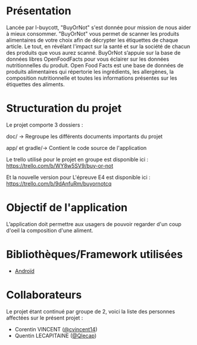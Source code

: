 # Présentation

Lancée par I-buycott, "BuyOrNot" s'est donnée pour mission de nous aider à mieux consommer.
"BuyOrNot" vous permet de scanner les produits alimentaires de votre choix afin de décrypter les 
étiquettes de chaque article. Le tout, en révélant l'impact sur la santé et
sur la société de chacun des produits que vous aurez scanné.
BuyOrNot s’appuie sur la base de données libres OpenFoodFacts pour vous éclairer sur
les données nutritionnelles du produit.
Open Food Facts est une base de données de produits alimentaires qui répertorie les
ingrédients, les allergènes, la composition nutritionnelle et toutes les informations
présentes sur les étiquettes des aliments. 

# Structuration du projet

Le projet comporte 3 dossiers :

doc/ -> Regroupe les différents documents importants du projet

app/ et gradle/-> Contient le code source de l'application




Le trello utilisé pour le projet en groupe est disponible ici : https://trello.com/b/WY8w5SV9/buy-or-not

Et la nouvelle version pour L'épreuve E4 est disponible ici : https://trello.com/b/9dAnfuRm/buyornotcq

# Objectif de l'application

L’application doit permettre aux usagers de pouvoir regarder d'un coup d'oeil la composition d'une aliment.

# Bibliothèques/Framework utilisées

- [Androïd](https://developer.android.com/)

# Collaborateurs

Le projet étant continué par groupe de 2, voici la liste des personnes affectées sur le présent projet : 
- Corentin VINCENT ([@cvincent14](https://github.com/cvincent14))
- Quentin LECAPITAINE ([@Qlecap](https://github.com/Qlecap))

